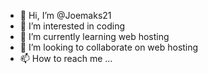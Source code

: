 - 👋 Hi, I’m @Joemaks21
- 👀 I’m interested in coding
- 🌱 I’m currently learning web hosting
- 💞️ I’m looking to collaborate on web hosting
- 📫 How to reach me ...

<!---
Joemaks21/Joemaks21 is a ✨ special ✨ repository because its `README.md` (this file) appears on your GitHub profile.
You can click the Preview link to take a look at your changes.
--->
